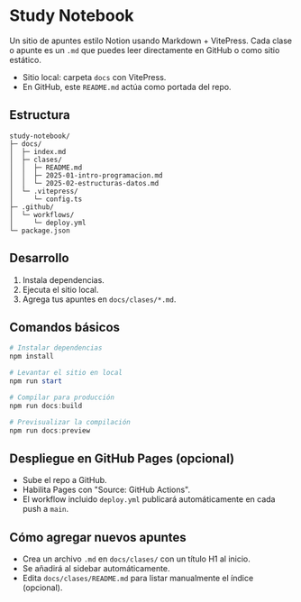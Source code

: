 # Study Notebook

Un sitio de apuntes estilo Notion usando Markdown + VitePress. Cada clase o apunte es un `.md` que puedes leer directamente en GitHub o como sitio estático.

- Sitio local: carpeta `docs` con VitePress.
- En GitHub, este `README.md` actúa como portada del repo.

## Estructura

```
study-notebook/
├─ docs/
│  ├─ index.md
│  ├─ clases/
│  │  ├─ README.md
│  │  ├─ 2025-01-intro-programacion.md
│  │  └─ 2025-02-estructuras-datos.md
│  └─ .vitepress/
│     └─ config.ts
├─ .github/
│  └─ workflows/
│     └─ deploy.yml
└─ package.json
```

## Desarrollo

1. Instala dependencias.
2. Ejecuta el sitio local.
3. Agrega tus apuntes en `docs/clases/*.md`.

## Comandos básicos

```powershell
# Instalar dependencias
npm install

# Levantar el sitio en local
npm run start

# Compilar para producción
npm run docs:build

# Previsualizar la compilación
npm run docs:preview
```

## Despliegue en GitHub Pages (opcional)

- Sube el repo a GitHub.
- Habilita Pages con "Source: GitHub Actions".
- El workflow incluido `deploy.yml` publicará automáticamente en cada push a `main`.

## Cómo agregar nuevos apuntes

- Crea un archivo `.md` en `docs/clases/` con un título H1 al inicio.
- Se añadirá al sidebar automáticamente.
- Edita `docs/clases/README.md` para listar manualmente el índice (opcional).
